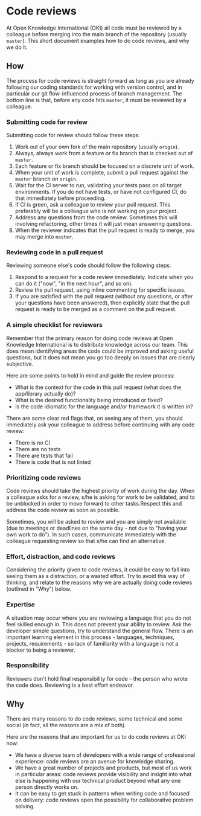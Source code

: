 # Code reviews

At Open Knowledge International (OKI) all code must be reviewed by a colleague before merging into the main branch of the repository (usually `master`). This short document examples how to do code reviews, and why we do it.

## How

The process for code reviews is straight forward as long as you are already following our coding standards for working with version control, and in particular our git flow-influenced process of branch management. The bottom line is that, before any code hits `master`, it must be reviewed by a colleague.

### Submitting code for review

Submitting code for review should follow these steps:

1. Work out of your own fork of the main repository (usually `origin`).
2. Always, always work from a feature or fix branch that is checked out of `master`.
3. Each feature or fix branch should be focused on a discrete unit of work.
4. When your unit of work is complete, submit a pull request against the `master` branch on `origin`.
5. Wait for the CI server to run, validating your tests pass on all target environments. If you do not have tests, or have not configured CI, do that immediately before proceeding.
6. If CI is green, ask a colleague to review your pull request. This preferably will be a colleague who is not working on your project.
7. Address any questions from the code review. Sometimes this will involving refactoring, other times it will just mean answering questions.
8. When the reviewer indicates that the pull request is ready to merge, you may merge into `master`.

### Reviewing code in a pull request

Reviewing someone else's code should follow the following steps:

1. Respond to a request for a code review immediately. Indicate when you can do it ("now", "in the next hour", and so on).
2. Review the pull request, using inline commenting for specific issues.
3. If you are satisfied with the pull request (without any questions, or after your questions have been answered), then explicitly state that the pull request is ready to be merged as a comment on the pull request.

### A simple checklist for reviewers

Remember that the primary reason for doing code reviews at Open Knowledge International is to distribute knowledge across our team. This does mean identifying areas the code could be improved and asking useful questions, but it does not mean you go too deeply on issues that are clearly subjective.

Here are some points to hold in mind and guide the review process:

* What is the context for the code in this pull request (what does the app/library actually do)?
* What is the desired functionality being introduced or fixed?
* Is the code idiomatic for the language and/or framework it is written in?

There are some clear red flags that, on seeing any of them, you should immediately ask your colleague to address before continuing with any code review:

* There is no CI
* There are no tests
* There are tests that fail
* There is code that is not linted

### Prioritizing code reviews

Code reviews should take the highest priority of work during the day. When a colleague asks for a review, s/he is asking for work to be validated, and to be unblocked in order to move forward to other tasks.Respect this and address the code review as soon as possible.

Sometimes, you will be asked to review and you are simply not available (due to meetings or deadlines on the same day - not due to "having your own work to do"). In such cases, communicate immediately with the colleague requesting review so that s/he can find an alternative.

### Effort, distraction, and code reviews

Considering the priority given to code reviews, it could be easy to fall into seeing them as a distraction, or a wasted effort. Try to avoid this way of thinking, and relate to the reasons why we are actually doing code reviews (outlined in "Why") below.

### Expertise

A situation may occur where you are reviewing a language that you do not feel skilled enough in. This does not prevent your ability to review. Ask the developer simple questions, try to understand the general flow. There is an important learning element in this process - languages, techniques, projects, requirements - so lack of familiarity with a language is not a blocker to being a reviewer.

### Responsibility

Reviewers don't hold final responsibility for code - the person who wrote the code does. Reviewing is a best effort endeavor. 

## Why

There are many reasons to do code reviews, some technical and some social (in fact, all the reasons are a mix of both). 

Here are the reasons that are important for us to do code reviews at OKI now:

* We have a diverse team of developers with a wide range of professional experience: code reviews are an avenue for knowledge sharing.
* We have a great number of projects and products, but most of us work in particular areas: code reviews provide visibility and insight into what else is happening with our technical product beyond what any one person directly works on.
* It can be easy to get stuck in patterns when writing code and focused on delivery: code reviews open the possibility for collaborative problem solving.

